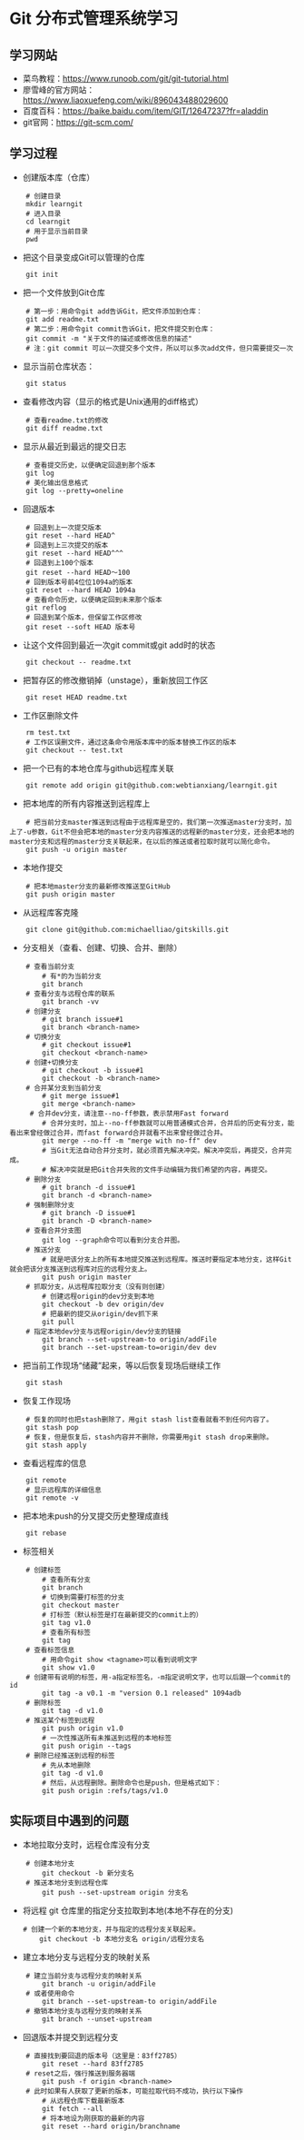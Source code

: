 # Git 分布式管理系统学习

## 学习网站

+ 菜鸟教程：<https://www.runoob.com/git/git-tutorial.html>
+ 廖雪峰的官方网站：<https://www.liaoxuefeng.com/wiki/896043488029600>
+ 百度百科：<https://baike.baidu.com/item/GIT/12647237?fr=aladdin>
+ git官网：<https://git-scm.com/>

## 学习过程

+ 创建版本库（仓库）

```shell
    # 创建目录
    mkdir learngit
    # 进入目录
    cd learngit
    # 用于显示当前目录
    pwd
```

+ 把这个目录变成Git可以管理的仓库

```shell
    git init
```

+ 把一个文件放到Git仓库

```shell
    # 第一步：用命令git add告诉Git，把文件添加到仓库：
    git add readme.txt
    # 第二步：用命令git commit告诉Git，把文件提交到仓库：
    git commit -m "关于文件的描述或修改信息的描述"
    # 注：git commit 可以一次提交多个文件，所以可以多次add文件，但只需要提交一次

```

+ 显示当前仓库状态：

```shell
    git status
```

+ 查看修改内容（显示的格式是Unix通用的diff格式）

```shell
    # 查看readme.txt的修改
    git diff readme.txt
```

+ 显示从最近到最远的提交日志

```shell
    # 查看提交历史，以便确定回退到那个版本
    git log
    # 美化输出信息格式
    git log --pretty=oneline

```

+ 回退版本

```shell
    # 回退到上一次提交版本
    git reset --hard HEAD^
    # 回退到上三次提交的版本
    git reset --hard HEAD^^^
    # 回退到上100个版本
    git reset --hard HEAD～100
    # 回到版本号前4位位1094a的版本
    git reset --hard HEAD 1094a
    # 查看命令历史，以便确定回到未来那个版本
    git reflog
    # 回退到某个版本，但保留工作区修改
    git reset --soft HEAD 版本号
```

+ 让这个文件回到最近一次git commit或git add时的状态

```shell
    git checkout -- readme.txt
```

+ 把暂存区的修改撤销掉（unstage），重新放回工作区

```shell
    git reset HEAD readme.txt
```

+ 工作区删除文件

```shell
    rm test.txt
    # 工作区误删文件，通过这条命令用版本库中的版本替换工作区的版本
    git checkout -- test.txt
```

+ 把一个已有的本地仓库与github远程库关联

```shell
    git remote add origin git@github.com:webtianxiang/learngit.git

```

+ 把本地库的所有内容推送到远程库上

```shell
    # 把当前分支master推送到远程由于远程库是空的，我们第一次推送master分支时，加上了-u参数，Git不但会把本地的master分支内容推送的远程新的master分支，还会把本地的master分支和远程的master分支关联起来，在以后的推送或者拉取时就可以简化命令。
    git push -u origin master
```

+ 本地作提交

```shell
    # 把本地master分支的最新修改推送至GitHub
    git push origin master
```

+ 从远程库客克隆

```shell
    git clone git@github.com:michaelliao/gitskills.git
```

+ 分支相关（查看、创建、切换、合并、删除）

```shell
    # 查看当前分支
        # 有*的为当前分支
        git branch
    # 查看分支与远程仓库的联系
        git branch -vv
    # 创建分支
        # git branch issue#1
        git branch <branch-name>
    # 切换分支
        # git checkout issue#1
        git checkout <branch-name>
    # 创建+切换分支
        # git checkout -b issue#1
        git checkout -b <branch-name>
    # 合并某分支到当前分支
        # git merge issue#1
        git merge <branch-name>
     # 合并dev分支，请注意--no-ff参数，表示禁用Fast forward
        # 合并分支时，加上--no-ff参数就可以用普通模式合并，合并后的历史有分支，能看出来曾经做过合并，而fast forward合并就看不出来曾经做过合并。
        git merge --no-ff -m "merge with no-ff" dev
        # 当Git无法自动合并分支时，就必须首先解决冲突。解决冲突后，再提交，合并完成。
        # 解决冲突就是把Git合并失败的文件手动编辑为我们希望的内容，再提交。
    # 删除分支
        # git branch -d issue#1
        git branch -d <branch-name>
    # 强制删除分支
        # git branch -D issue#1
        git branch -D <branch-name>
    # 查看合并分支图
        git log --graph命令可以看到分支合并图。
    # 推送分支
        # 就是吧该分支上的所有本地提交推送到远程库。推送时要指定本地分支，这样Git就会把该分支推送到远程库对应的远程分支上。
        git push origin master
    # 抓取分支，从远程库拉取分支（没有则创建）
        # 创建远程origin的dev分支到本地
        git checkout -b dev origin/dev
        # 把最新的提交从origin/dev抓下来
        git pull
    # 指定本地dev分支与远程origin/dev分支的链接
        git branch --set-upstream-to origin/addFile
        git branch --set-upstream-to=origin/dev dev
```

+ 把当前工作现场“储藏”起来，等以后恢复现场后继续工作

```shell
    git stash
```

+ 恢复工作现场

```shell
    # 恢复的同时也把stash删除了，用git stash list查看就看不到任何内容了。
    git stash pop
    # 恢复，但是恢复后，stash内容并不删除，你需要用git stash drop来删除。
    git stash apply
```

+ 查看远程库的信息

```shell
    git remote
    # 显示远程库的详细信息
    git remote -v
```

+ 把本地未push的分叉提交历史整理成直线

```shell
    git rebase
```

+ 标签相关

```shell
    # 创建标签
        # 查看所有分支
        git branch
        # 切换到需要打标签的分支
        git checkout master
        # 打标签（默认标签是打在最新提交的commit上的）
        git tag v1.0
        # 查看所有标签
        git tag
    # 查看标签信息
        # 用命令git show <tagname>可以看到说明文字
        git show v1.0
    # 创建带有说明的标签，用-a指定标签名，-m指定说明文字，也可以后跟一个commit的id
        git tag -a v0.1 -m "version 0.1 released" 1094adb
    # 删除标签
        git tag -d v1.0
    # 推送某个标签到远程
        git push origin v1.0
        # 一次性推送所有未推送到远程的本地标签
        git push origin --tags
    # 删除已经推送到远程的标签
        # 先从本地删除
        git tag -d v1.0
        # 然后，从远程删除。删除命令也是push，但是格式如下：
        git push origin :refs/tags/v1.0
```

## 实际项目中遇到的问题

+ 本地拉取分支时，远程仓库没有分支

```shell
    # 创建本地分支
        git checkout -b 新分支名
    # 推送本地分支到远程仓库
        git push --set-upstream origin 分支名
```

+ 将远程 git 仓库里的指定分支拉取到本地(本地不存在的分支)

    ```shell
    # 创建一个新的本地分支，并与指定的远程分支关联起来。
        git checkout -b 本地分支名 origin/远程分支名
    ```

+ 建立本地分支与远程分支的映射关系

```shell
    # 建立当前分支与远程分支的映射关系
        git branch -u origin/addFile
    # 或者使用命令
        git branch --set-upstream-to origin/addFile
    # 撤销本地分支与远程分支的映射关系
        git branch --unset-upstream
```

+ 回退版本并提交到远程分支

```shell
    # 直接找到要回退的版本号（这里是：83ff2785）
        git reset --hard 83ff2785
    # reset之后，强行推送到服务器端
        git push -f origin <branch-name>
    # 此时如果有人获取了更新的版本，可能拉取代码不成功，执行以下操作
        # 从远程仓库下载最新版本
        git fetch --all
        # 将本地设为刚获取的最新的内容
        git reset --hard origin/branchname
```
